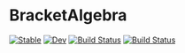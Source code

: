 # BracketAlgebra

[![Stable](https://img.shields.io/badge/docs-stable-blue.svg)](https://Saschobolt.github.io/BracketAlgebras.jl/stable/)
[![Dev](https://img.shields.io/badge/docs-dev-blue.svg)](https://Saschobolt.github.io/BracketAlgebras.jl/dev/)
[![Build Status](https://github.com/Saschobolt/BracketAlgebras.jl/actions/workflows/CI.yml/badge.svg?branch=master)](https://github.com/Saschobolt/BracketAlgebras.jl/actions/workflows/CI.yml?query=branch%3Amaster)
[![Build Status](https://app.travis-ci.com/Saschobolt/BracketAlgebras.jl.svg?branch=master)](https://app.travis-ci.com/Saschobolt/BracketAlgebra.jl)
